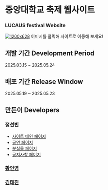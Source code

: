 # 중앙대학교 축제 웹사이트
### LUCAUS festival Website
[![1200x628](https://github.com/user-attachments/assets/6d451eb2-b3ff-4ac1-a264-acab580fa974)](https://lucaus.co.kr)
이미지를 클릭해 사이트로 이동해 보세요!

## 개발 기간 Development Period
2025.03.15 ~ 2025.05.24

## 배포 기간 Release Window
2025.05.19 ~ 2025.05.23

## 만든이 Developers
### [정선빈](https://github.com/jungsunbeen)
- [사이트 메인 페이지](https://lucaus.co.kr)
- [공연 페이지](https://lucaus.co.kr/stage)
- [분실물 페이지](https://lucaus.co.kr/lostitem)
- [공지사항 페이지](https://lucaus.co.kr/notice)
  
### [황인영](https://github.com/hwiy01)
### [김태진](https://github.com/kimtree24)

